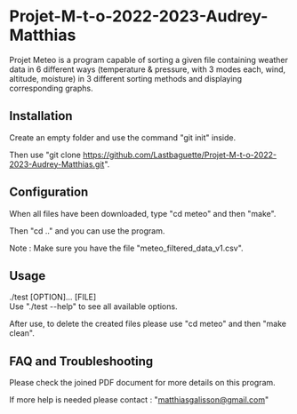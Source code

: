# Projet-M-t-o-2022-2023-Audrey-Matthias
Projet Meteo is a program capable of sorting a given file containing weather data in 6 different ways (temperature & pressure, with 3 modes each, wind, altitude, moisture) in 3 different sorting methods and displaying corresponding graphs.

## Installation
Create an empty folder and use the command "git init" inside.

Then use "git clone https://github.com/Lastbaguette/Projet-M-t-o-2022-2023-Audrey-Matthias.git".

## Configuration

When all files have been downloaded, type "cd meteo" and then "make".

Then "cd .." and you can use the program.

Note : Make sure you have the file "meteo_filtered_data_v1.csv".

## Usage
./test [OPTION]... [FILE]       
Use "./test --help" to see all available options.

After use, to delete the created files please use "cd meteo" and then "make clean".

## FAQ and Troubleshooting
Please check the joined PDF document for more details on this program.

If more help is needed please contact : "matthiasgalisson@gmail.com"

